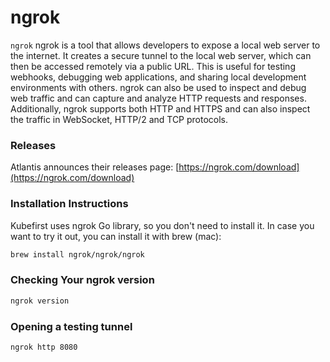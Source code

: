 # ngrok

`ngrok` ngrok is a tool that allows developers to expose a local web server to the internet. It creates a secure tunnel to the local web server, which can then be accessed remotely via a public URL. This is useful for testing webhooks, debugging web applications, and sharing local development environments with others. ngrok can also be used to inspect and debug web traffic and can capture and analyze HTTP requests and responses. Additionally, ngrok supports both HTTP and HTTPS and can also inspect the traffic in WebSocket, HTTP/2 and TCP protocols.

### Releases

Atlantis announces their releases page:
[https://ngrok.com/download](https://ngrok.com/download)

### Installation Instructions

Kubefirst uses ngrok Go library, so you don't need to install it. In case you want to try it out, you can install it with brew (mac):

```bash
brew install ngrok/ngrok/ngrok
```

### Checking Your ngrok version

```bash
ngrok version
```

### Opening a testing tunnel

```bash
ngrok http 8080
```
